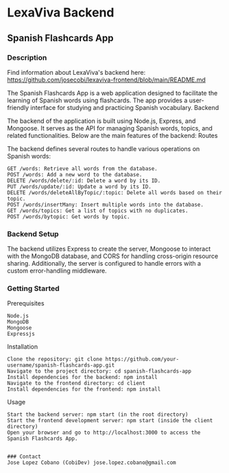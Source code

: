 # LexaViva Backend

## Spanish Flashcards App
### Description
Find information about LexaViva's backend here: https://github.com/josecobi/lexaviva-frontend/blob/main/README.md

The Spanish Flashcards App is a web application designed to facilitate the learning of Spanish words using flashcards. The app provides a user-friendly interface for studying and practicing Spanish vocabulary.
Backend

The backend of the application is built using Node.js, Express, and Mongoose. It serves as the API for managing Spanish words, topics, and related functionalities. Below are the main features of the backend:
Routes

The backend defines several routes to handle various operations on Spanish words:

    GET /words: Retrieve all words from the database.
    POST /words: Add a new word to the database.
    DELETE /words/delete/:id: Delete a word by its ID.
    PUT /words/update/:id: Update a word by its ID.
    DELETE /words/deleteAllByTopic/:topic: Delete all words based on their topic.
    POST /words/insertMany: Insert multiple words into the database.
    GET /words/topics: Get a list of topics with no duplicates.
    POST /words/bytopic: Get words by topic.

### Backend Setup

The backend utilizes Express to create the server, Mongoose to interact with the MongoDB database, and CORS for handling cross-origin resource sharing. Additionally, the server is configured to handle errors with a custom error-handling middleware.

### Getting Started
Prerequisites

    Node.js
    MongoDB
    Mongoose
    Expressjs

Installation

    Clone the repository: git clone https://github.com/your-username/spanish-flashcards-app.git
    Navigate to the project directory: cd spanish-flashcards-app
    Install dependencies for the backend: npm install
    Navigate to the frontend directory: cd client
    Install dependencies for the frontend: npm install

Usage

    Start the backend server: npm start (in the root directory)
    Start the frontend development server: npm start (inside the client directory)
    Open your browser and go to http://localhost:3000 to access the Spanish Flashcards App.


    ### Contact
    Jose Lopez Cobano (CobiDev) jose.lopez.cobano@gmail.com
